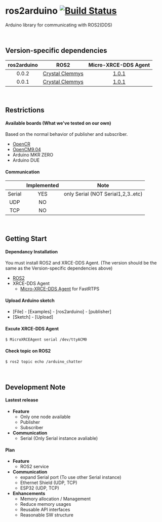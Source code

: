 # ros2arduino [![Build Status](https://travis-ci.org/ROBOTIS-GIT/ros2arduino.svg?branch=master)](https://travis-ci.org/ROBOTIS-GIT/ros2arduino/branches)
Arduino library for communicating with ROS2(DDS)

<br>

## Version-specific dependencies

|ros2arduino|ROS2|Micro-XRCE-DDS Agent|
|:-:|:-:|:-:|
|0.0.2|[Crystal Clemmys](https://github.com/ros2/ros2/releases/tag/release-crystal-20181214)|[1.0.1](https://github.com/eProsima/Micro-XRCE-DDS-Agent/releases/tag/v1.0.1)|
|0.0.1|[Crystal Clemmys](https://github.com/ros2/ros2/releases/tag/release-crystal-20181214)|[1.0.1](https://github.com/eProsima/Micro-XRCE-DDS-Agent/releases/tag/v1.0.1)|


<br>

## Restrictions

#### Available boards (What we've tested on our own)
Based on the normal behavior of publisher and subscriber.

 - [OpenCR](http://emanual.robotis.com/docs/en/parts/controller/opencr10/)
 - [OpenCM9.04](http://emanual.robotis.com/docs/en/parts/controller/opencm904/)
 - Arduino MKR ZERO
 - Arduino DUE

#### Communication
 ||Implemented|Note|
 |:-:|:-:|:-:|
 |Serial|YES|only Serial (NOT Serial1,2,3..etc)|
 |UDP|NO||
 |TCP|NO||

<br>

## Getting Start

#### Dependancy Installation
You must install ROS2 and XRCE-DDS Agent. (The version should be the same as the Version-specific dependencies above)
 - [ROS2](https://index.ros.org/doc/ros2/Installation/)
 - XRCE-DDS Agent
	 - [Micro-XRCE-DDS Agent](https://micro-xrce-dds.readthedocs.io/en/latest/installation.html#installing-the-agent-stand-alone) for FastRTPS

#### Upload Arduino sketch
 - [File] - [Examples] - [ros2arduino] - [publisher]
 - [Sketch] - [Upload]
 
 
#### Excute XRCE-DDS Agent
```bash
$ MicroXRCEAgent serial /dev/ttyACM0
```

#### Check topic on ROS2
```bash
$ ros2 topic echo /arduino_chatter
```
 
 <br>
 
## Development Note

#### Lastest release
 - **Feature**
    - Only one node available
    - Publisher
    - Subscriber
 - **Communication**
    - Serial (Only Serial instance avaliable)

#### Plan
 - **Feature**
    - ROS2 service
 - **Communication**
    - expand Serial port (To use other Serial instance)
    - Ethernet Shield (UDP, TCP)
    - ESP32 (UDP, TCP)
 - **Enhancements**
    - Memory allocation / Management
    - Reduce memory usages
    - Reusable API interfaces
    - Reasonable SW structure
    
